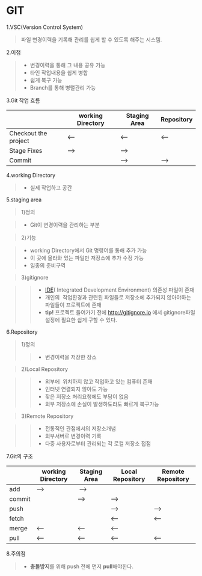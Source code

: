 GIT
===

1.VSC(Version Control System)

>파일 변경이력을 기록해 관리를 쉽게 할 수 있도록 해주는 시스템.

2.이점 

>* 변경이력을 통해 그 내용 공유 가능
>* 타인 작업내용을 쉽게 병합
>* 쉽게 복구 가능
>* Branch를 통해 병렬관리 가능

3.Git 작업 흐름

|   	|   working Directory	|   Staging Area	|  Repository 	|
|---	|---	|---	|---	|
|   Checkout the project	|  <-- 	|  <-- 	|  <-- 	|
|  Stage Fixes 	|  --> 	|  --> 	|   	|
|   Commit	|   	|  --> 	|  --> 	|

4.working Directory

>* 실제 작업하고 공간

5.staging area

>1)정의

>* Git이 변경이력을 관리하는 부분

>2)기능

>* working Directory에서 Git 명령어를 통해 추가 가능
>* 이 곳에 올라와 있는 파일만 저장소에 추가 수정 가능
>* 일종의 준비구역

>3)gitignore

>>* [IDE](https://ko.wikipedia.org/wiki/%ED%86%B5%ED%95%A9_%EA%B0%9C%EB%B0%9C_%ED%99%98%EA%B2%BD "IDE")( Integrated Development Environment) 의존성 파일이 존재
>>* 개인의  작업환경과 관련된 파일들로 저장소에 추가되지 않아야하는 파일들이 프로젝트에 존재
>>* **tip!** 프로젝트 들어가기 전에 http://gitignore.io 에서 gitignore파일 설정에 필요한  쉽게 구할 수 있다.

6.Repository

>1)정의
>>* 변경이력을 저장한 장소

>2)Local Repository

>>* 외부에  위치하지 않고 작업하고 있는 컴퓨터 존재
>>* 인터넷 연결되지 않아도 가능
>>* 잦은 저장소 처리요청에도 부담이 없음
>>* 외부 저장소에 손실이 발생하도라도 빠르게 복구가능

>3)Remote Repository

>>* 전통적인 관점에서의 저장소개념
>>* 외부서버로 변경이력 기록
>>* 다중 사용자로부터 관리되는 각 로컬 저장소 접점

7.Git의 구조

|   	|   working Directory	|   Staging Area	|  Local Repository 	|   Remote Repository	|
|---	|---	|---	|---	|---	|
| add 	| -->  	|  --> 	|   	|   	|
| commit  	|   	|   -->	|  --> 	|   	|
|  push 	|   	|   	|   -->	|   -->	|
|   fetch	|   	|   	|   <--	|  <-- 	|
|  merge 	|   <--	|   <--	|  <-- 	|   	|
|   pull	|   <--	|   <--	|  <-- 	|   <--	|


8.주의점

>* **충돌방지**를 위해 push 전에 먼저 **pull**해야한다.
